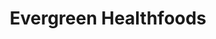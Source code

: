 ---
title: "Evergreen Healthfoods"
url: /galway/evergreen-healthfoods-seamus-quirke-road/
shop: health food
---